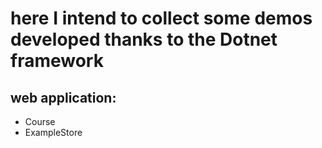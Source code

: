 # here I intend to collect some demos developed thanks to the Dotnet framework
## web application:
* Course
* ExampleStore
